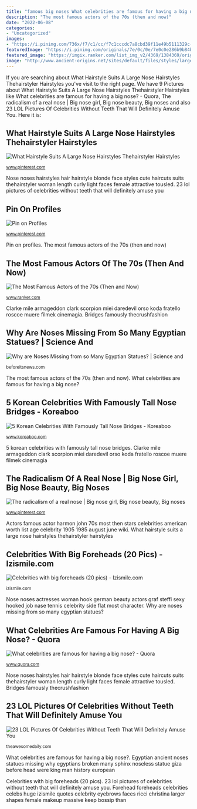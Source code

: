 ```yaml
---
title: "famous big noses What celebrities are famous for having a big nose?"
description: "The most famous actors of the 70s (then and now)"
date: "2022-06-08"
categories:
- "Uncategorized"
images:
- "https://i.pinimg.com/736x/f7/c1/cc/f7c1cccdc7a8cbd39f11e49b5111329c--eyebrows-profiles.jpg"
featuredImage: "https://i.pinimg.com/originals/7e/0c/0e/7e0c0e286b9b84b24cf36f66bab94229.jpg"
featured_image: "https://imgix.ranker.com/list_img_v2/4369/1384369/original/the-most-famous-actors-of-the-70s-then-and-now-u1?w=817&amp;h=427&amp;fm=jpg&amp;q=50&amp;fit=crop"
image: "http://www.ancient-origins.net/sites/default/files/styles/large/public/field/image/egyptian-status-noses.jpg?itok=HntNyFHt"
---
```


If you are searching about What Hairstyle Suits A Large Nose Hairstyles Thehairstyler Hairstyles you've visit to the right page. We have 9 Pictures about What Hairstyle Suits A Large Nose Hairstyles Thehairstyler Hairstyles like What celebrities are famous for having a big nose? - Quora, The radicalism of a real nose | Big nose girl, Big nose beauty, Big noses and also 23 LOL Pictures Of Celebrities Without Teeth That Will Definitely Amuse You. Here it is:

## What Hairstyle Suits A Large Nose Hairstyles Thehairstyler Hairstyles

![What Hairstyle Suits A Large Nose Hairstyles Thehairstyler Hairstyles](https://i.pinimg.com/originals/7e/0c/0e/7e0c0e286b9b84b24cf36f66bab94229.jpg "Bridges famously thecrushfashion")

<small>www.pinterest.com</small>

Nose noses hairstyles hair hairstyle blonde face styles cute haircuts suits thehairstyler woman length curly light faces female attractive tousled. 23 lol pictures of celebrities without teeth that will definitely amuse you

## Pin On Profiles

![Pin on Profiles](https://i.pinimg.com/736x/f7/c1/cc/f7c1cccdc7a8cbd39f11e49b5111329c--eyebrows-profiles.jpg "Celebrities with big foreheads (20 pics)")

<small>www.pinterest.com</small>

Pin on profiles. The most famous actors of the 70s (then and now)

## The Most Famous Actors Of The 70s (Then And Now)

![The Most Famous Actors of the 70s (Then and Now)](https://imgix.ranker.com/list_img_v2/4369/1384369/original/the-most-famous-actors-of-the-70s-then-and-now-u1?w=817&amp;h=427&amp;fm=jpg&amp;q=50&amp;fit=crop "Actors famous actor harmon john 70s most then stars celebrities american worth list age celebrity 1905 1985 august june wiki")

<small>www.ranker.com</small>

Clarke mile armageddon clark scorpion miei daredevil orso koda fratello roscoe muere filmek cinemagia. Bridges famously thecrushfashion

## Why Are Noses Missing From So Many Egyptian Statues? | Science And

![Why are Noses Missing from so Many Egyptian Statues? | Science and](http://www.ancient-origins.net/sites/default/files/styles/large/public/field/image/egyptian-status-noses.jpg?itok=HntNyFHt "23 lol pictures of celebrities without teeth that will definitely amuse you")

<small>beforeitsnews.com</small>

The most famous actors of the 70s (then and now). What celebrities are famous for having a big nose?

## 5 Korean Celebrities With Famously Tall Nose Bridges - Koreaboo

![5 Korean Celebrities With Famously Tall Nose Bridges - Koreaboo](https://lh3.googleusercontent.com/4pMT1LNI9afW7RwhEVggffgb-7CkIRYlomZNvZKAEZE4sZxN7x75jHItpdmaPy-j1Qhf2UyyuLjn-QbHd8abY-Ji5wNnNf7L3A=w1200-h630-rj-pp "The radicalism of a real nose")

<small>www.koreaboo.com</small>

5 korean celebrities with famously tall nose bridges. Clarke mile armageddon clark scorpion miei daredevil orso koda fratello roscoe muere filmek cinemagia

## The Radicalism Of A Real Nose | Big Nose Girl, Big Nose Beauty, Big Noses

![The radicalism of a real nose | Big nose girl, Big nose beauty, Big noses](https://i.pinimg.com/736x/ce/78/65/ce78656fb42f47a5a8bbf79f6a59187b--big-noses-the-secret.jpg "What celebrities are famous for having a big nose?")

<small>www.pinterest.com</small>

Actors famous actor harmon john 70s most then stars celebrities american worth list age celebrity 1905 1985 august june wiki. What hairstyle suits a large nose hairstyles thehairstyler hairstyles

## Celebrities With Big Foreheads (20 Pics) - Izismile.com

![Celebrities with big foreheads (20 pics) - Izismile.com](https://img.izismile.com/img/img2/20090924/celebrity_forehead_12.jpg "Why are noses missing from so many egyptian statues?")

<small>izismile.com</small>

Nose noses actresses woman hook german beauty actors graf steffi sexy hooked job nase tennis celebrity side flat most character. Why are noses missing from so many egyptian statues?

## What Celebrities Are Famous For Having A Big Nose? - Quora

![What celebrities are famous for having a big nose? - Quora](https://qph.fs.quoracdn.net/main-qimg-ab25f11675ff7ab330f36ccfb124b98a "The radicalism of a real nose")

<small>www.quora.com</small>

Nose noses hairstyles hair hairstyle blonde face styles cute haircuts suits thehairstyler woman length curly light faces female attractive tousled. Bridges famously thecrushfashion

## 23 LOL Pictures Of Celebrities Without Teeth That Will Definitely Amuse You

![23 LOL Pictures Of Celebrities Without Teeth That Will Definitely Amuse You](http://theawesomedaily.com/wp-content/uploads/2016/11/celebrities-without-teeth-20-1.jpg "Teeth without celebrities famous actresses cyrus miley stars funny tooth hilarious via instagram lol photoshopped most dentists implant horrifying thing")

<small>theawesomedaily.com</small>

What celebrities are famous for having a big nose?. Egyptian ancient noses statues missing why egyptians broken many sphinx noseless statue giza before head were king man history european

Celebrities with big foreheads (20 pics). 23 lol pictures of celebrities without teeth that will definitely amuse you. Forehead foreheads celebrities celebs huge izismile quotes celebrity eyebrows faces ricci christina larger shapes female makeup massive keep bossip than
